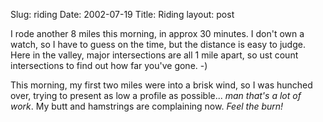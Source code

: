 Slug: riding
Date: 2002-07-19
Title: Riding
layout: post

I rode another 8 miles this morning, in approx 30 minutes. I don&#39;t own a watch, so I have to guess on the time, but the distance is easy to judge. Here in the valley, major intersections are all 1 mile apart, so ust count intersections to find out how far you&#39;ve gone. -)

This morning, my first two miles were into a brisk wind, so I was hunched over, trying to present as low a profile as possible... <i>man that&#39;s a lot of work</i>. My butt and hamstrings are complaining now. <i>Feel the burn!</i>
